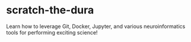 # scratch-the-dura
Learn how to leverage Git, Docker, Jupyter, and various neuroinformatics tools for performing exciting science!
